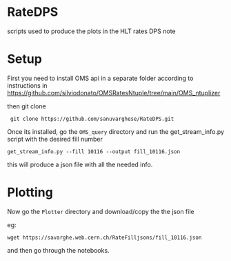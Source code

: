 # RateDPS
scripts used to produce the plots in the HLT rates DPS note

# Setup

First you need to install OMS api in a separate folder according to instructions in https://github.com/silviodonato/OMSRatesNtuple/tree/main/OMS_ntuplizer

then git clone

```
 git clone https://github.com/sanuvarghese/RateDPS.git
```

Once its installed, go the ```OMS_query``` directory and run the get_stream_info.py script  with the desired fill number

```
get_stream_info.py --fill 10116 --output fill_10116.json
```

this will produce a json file with all the needed info.

# Plotting

Now go the ```Plotter``` directory and download/copy the  the json file

eg: 

```
wget https://savarghe.web.cern.ch/RateFilljsons/fill_10116.json
```

and then go through the notebooks.
